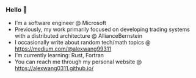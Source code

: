 ### Hello 👋
-  I’m a software engineer @ Microsoft
-  Previously, my work primarily focused on developing trading systems with a distributed architecture @ AllianceBernstein
-  I occasionally write about random tech/math topics @ https://medium.com/@alexwang99311
-  I’m currently learning: Rust, Fortran
-  You can reach me through my personal website @ https://alexwang0311.github.io/
<!--
**alexwang0311/alexwang0311** is a ✨ _special_ ✨ repository because its `README.md` (this file) appears on your GitHub profile.

Here are some ideas to get you started:


- 🌱 I’m currently learning ...
- 👯 I’m looking to collaborate on ...
- 🤔 I’m looking for help with ...
- 💬 Ask me about ...
- 📫 How to reach me: ...
- 😄 Pronouns: ...
- ⚡ Fun fact: ...
-->

